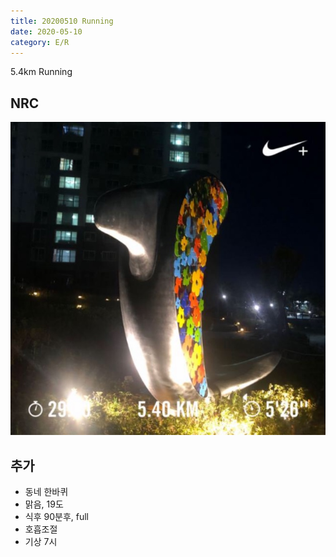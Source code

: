 ```yaml
---
title: 20200510 Running 
date: 2020-05-10
category: E/R
---
```


5.4km Running

## NRC

![2020](/img/20200510.jpg)

## 추가

*   동네 한바퀴
*   맑음, 19도
*   식후 90분후, full
*   호흡조절
*   기상 7시
